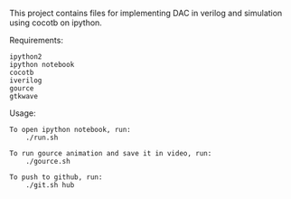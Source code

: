 This project contains files for implementing DAC in verilog and simulation using cocotb on ipython.

Requirements:

	ipython2
	ipython notebook
	cocotb
	iverilog
	gource
	gtkwave

Usage:

	To open ipython notebook, run:
	    ./run.sh

	To run gource animation and save it in video, run:
	    ./gource.sh

	To push to github, run:
	    ./git.sh hub

